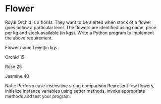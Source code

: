 # Flower
Royal Orchid is a florist. They want to be alerted when stock of a flower goes below a particular level. 
The flowers are identified using name, price per kg and stock available (in kgs).
Write a Python program to implement the above requirement.

Flower name      Level(in kgs 

Orchid               15

Rose                 25

Jasmine              40

Note: Perform case insensitive string comparison
Represent few flowers, initialize instance variables using setter methods, invoke appropriate methods and test your program.
